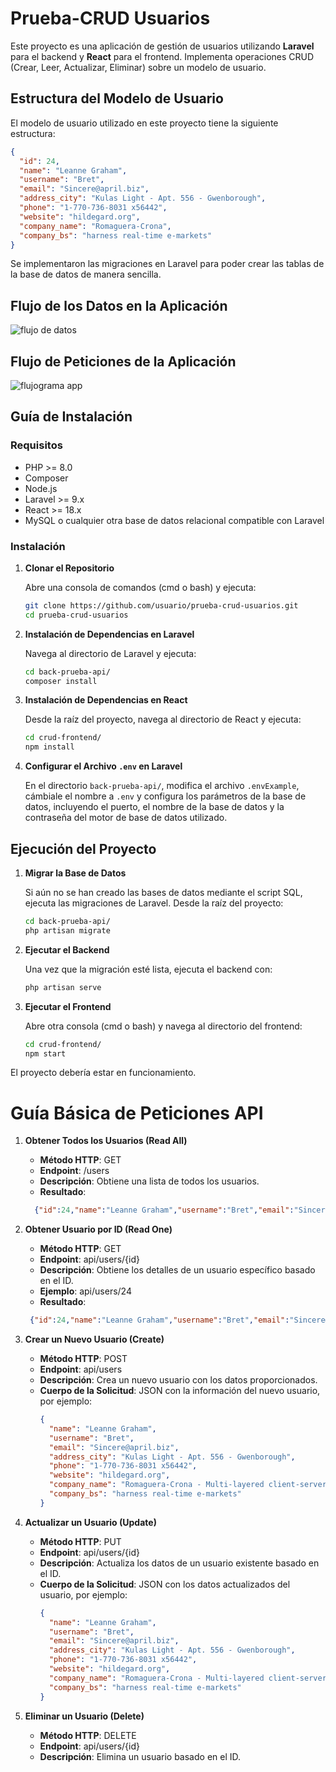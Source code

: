 # Prueba-CRUD Usuarios

Este proyecto es una aplicación de gestión de usuarios utilizando **Laravel** para el backend y **React** para el frontend. Implementa operaciones CRUD (Crear, Leer, Actualizar, Eliminar) sobre un modelo de usuario.

## Estructura del Modelo de Usuario

El modelo de usuario utilizado en este proyecto tiene la siguiente estructura:

```json
{
  "id": 24,
  "name": "Leanne Graham",
  "username": "Bret",
  "email": "Sincere@april.biz",
  "address_city": "Kulas Light - Apt. 556 - Gwenborough",
  "phone": "1-770-736-8031 x56442",
  "website": "hildegard.org",
  "company_name": "Romaguera-Crona",
  "company_bs": "harness real-time e-markets"
}
```

Se implementaron las migraciones en Laravel para poder crear las tablas de la base de datos de manera sencilla.

## Flujo de los Datos en la Aplicación

![flujo de datos](flujo_de_datos.drawio.png)

## Flujo de Peticiones de la Aplicación

![flujograma app](flujograma_app.drawio.png)

## Guía de Instalación

### Requisitos

- PHP >= 8.0
- Composer
- Node.js
- Laravel >= 9.x
- React >= 18.x
- MySQL o cualquier otra base de datos relacional compatible con Laravel

### Instalación

1. **Clonar el Repositorio**

   Abre una consola de comandos (cmd o bash) y ejecuta:
   ```bash
   git clone https://github.com/usuario/prueba-crud-usuarios.git
   cd prueba-crud-usuarios
   ```

2. **Instalación de Dependencias en Laravel**

   Navega al directorio de Laravel y ejecuta:
   ```bash
   cd back-prueba-api/
   composer install
   ```

3. **Instalación de Dependencias en React**

   Desde la raíz del proyecto, navega al directorio de React y ejecuta:
   ```bash
   cd crud-frontend/
   npm install
   ```

4. **Configurar el Archivo `.env` en Laravel**

   En el directorio `back-prueba-api/`, modifica el archivo `.envExample`, cámbiale el nombre a `.env` y configura los parámetros de la base de datos, incluyendo el puerto, el nombre de la base de datos y la contraseña del motor de base de datos utilizado.

## Ejecución del Proyecto

1. **Migrar la Base de Datos**

   Si aún no se han creado las bases de datos mediante el script SQL, ejecuta las migraciones de Laravel. Desde la raíz del proyecto:
   ```bash
   cd back-prueba-api/
   php artisan migrate
   ```

2. **Ejecutar el Backend**

   Una vez que la migración esté lista, ejecuta el backend con:
   ```bash
   php artisan serve
   ```

3. **Ejecutar el Frontend**

   Abre otra consola (cmd o bash) y navega al directorio del frontend:
   ```bash
   cd crud-frontend/
   npm start
   ```

El proyecto debería estar en funcionamiento.


# Guía Básica de Peticiones API

1. **Obtener Todos los Usuarios (Read All)**
   - **Método HTTP**: GET
   - **Endpoint**: /users
   - **Descripción**: Obtiene una lista de todos los usuarios.
   - **Resultado**:
   ```json
     {"id":24,"name":"Leanne Graham","username":"Bret","email":"Sincere@april.biz","address_city":"Kulas Light - Apt. 556 - Gwenborough -","phone":"1-770-736-8031 x56442","website":"hildegard.org","company_name":"Romaguera-Crona - Multi-layered client-server neural-net","company_bs":"harness real-time e-markets"},{"id":25,"name":"Ervin Howell","username":"Antonette","email":"Shanna@melissa.tv","address_city":"Victor Plains - Suite 879 - Wisokyburgh -","phone":"010-692-6593 x09125","website":"anastasia.net","company_name":"Deckow-Crist - Proactive didactic contingency","company_bs":"synergize scalable supply-chains"},{"id":26,"name":"Clementine Bauch","username":"Samantha","email":"Nathan@yesenia.net","address_city":"Douglas Extension - Suite 847 - McKenziehaven -","phone":"1-463-123-4447","website":"ramiro.info","company_name":"Romaguera-Jacobson - Face to face bifurcated interface","company_bs":"e-enable strategic applications"}
     ```

2. **Obtener Usuario por ID (Read One)**
   - **Método HTTP**: GET
   - **Endpoint**: api/users/{id}
   - **Descripción**: Obtiene los detalles de un usuario específico basado en el ID.
   - **Ejemplo**: api/users/24
   - **Resultado**:
    ```json
     {"id":24,"name":"Leanne Graham","username":"Bret","email":"Sincere@april.biz","address_city":"Kulas Light - Apt. 556 - Gwenborough -","phone":"1-770-736-8031 x56442","website":"hildegard.org","company_name":"Romaguera-Crona - Multi-layered client-server neural-net","company_bs":"harness real-time e-markets"}
     ```

3. **Crear un Nuevo Usuario (Create)**
   - **Método HTTP**: POST
   - **Endpoint**: api/users
   - **Descripción**: Crea un nuevo usuario con los datos proporcionados.
   - **Cuerpo de la Solicitud**: JSON con la información del nuevo usuario, por ejemplo:
     ```json
     {
       "name": "Leanne Graham",
       "username": "Bret",
       "email": "Sincere@april.biz",
       "address_city": "Kulas Light - Apt. 556 - Gwenborough",
       "phone": "1-770-736-8031 x56442",
       "website": "hildegard.org",
       "company_name": "Romaguera-Crona - Multi-layered client-server neural-net",
       "company_bs": "harness real-time e-markets"
     }
     ```

4. **Actualizar un Usuario (Update)**
   - **Método HTTP**: PUT
   - **Endpoint**: api/users/{id}
   - **Descripción**: Actualiza los datos de un usuario existente basado en el ID.
   - **Cuerpo de la Solicitud**: JSON con los datos actualizados del usuario, por ejemplo:
     ```json
     {
       "name": "Leanne Graham",
       "username": "Bret",
       "email": "Sincere@april.biz",
       "address_city": "Kulas Light - Apt. 556 - Gwenborough",
       "phone": "1-770-736-8031 x56442",
       "website": "hildegard.org",
       "company_name": "Romaguera-Crona - Multi-layered client-server neural-net",
       "company_bs": "harness real-time e-markets"
     }
     ```

5. **Eliminar un Usuario (Delete)**
   - **Método HTTP**: DELETE
   - **Endpoint**: api/users/{id}
   - **Descripción**: Elimina un usuario basado en el ID.
